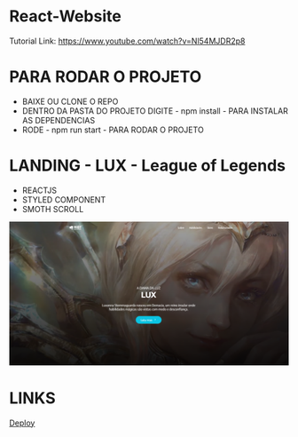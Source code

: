 # React-Website
Tutorial Link: https://www.youtube.com/watch?v=Nl54MJDR2p8

# PARA RODAR O PROJETO

- BAIXE OU CLONE O REPO
- DENTRO DA PASTA DO PROJETO DIGITE - npm install - PARA INSTALAR AS DEPENDENCIAS
- RODE - npm run start - PARA RODAR O PROJETO

# LANDING - LUX - League of Legends

 - REACTJS
 - STYLED COMPONENT
 - SMOTH SCROLL

![Imagem](https://raw.githubusercontent.com/rebeccaaaaaaaaaaa/React-Website/main/src/images/preview.PNG)

# LINKS

[Deploy](https://rebecca-lux-information.netlify.app/)

